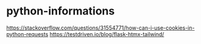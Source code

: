 # python-informations

https://stackoverflow.com/questions/31554771/how-can-i-use-cookies-in-python-requests
https://testdriven.io/blog/flask-htmx-tailwind/

